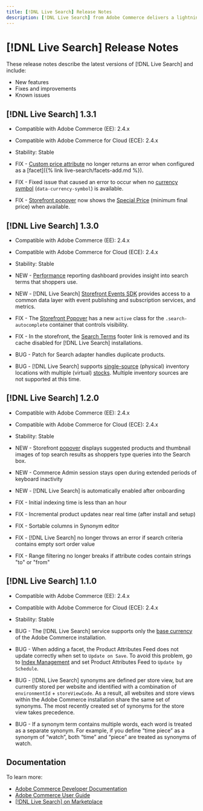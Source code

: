 ```yaml
---
title: [!DNL Live Search] Release Notes
description: [!DNL Live Search] from Adobe Commerce delivers a lightning fast, super-relevant, and intuitive search experience.
---
```

# [!DNL Live Search] Release Notes

These release notes describe the latest versions of [!DNL Live Search] and include:

* New features
* Fixes and improvements
* Known issues

## [!DNL Live Search] 1.3.1

* Compatible with Adobe Commerce (EE): 2.4.x
* Compatible with Adobe Commerce for Cloud (ECE): 2.4.x
* Stability: Stable

* FIX - [Custom price attribute](https://docs.magento.com/user-guide/stores/attributes-input-types.html) no longer returns an error when configured as a [facet]({% link live-search/facets-add.md %}).
* FIX - Fixed issue that caused an error to occur when no [currency symbol](https://docs.magento.com/user-guide/stores/currency-symbols.html) (`data-currency-symbol`) is available.
* FIX - [Storefront popover](storefront-popover.html) now shows the [Special Price](https://docs.magento.com/user-guide/catalog/product-price-special.html) (minimum final price) when available.

## [!DNL Live Search] 1.3.0

* Compatible with Adobe Commerce (EE): 2.4.x
* Compatible with Adobe Commerce for Cloud (ECE): 2.4.x
* Stability: Stable

* NEW - [Performance](https://docs.magento.com/user-guide/live-search/performance.html) reporting dashboard provides insight into search terms that shoppers use.
* NEW - [!DNL Live Search] [Storefront Events SDK](https://devdocs.magento.com/shared-services/storefront-events-sdk.html) provides access to a common data layer with event publishing and subscription services, and metrics.
* FIX - The [Storefront Popover](https://devdocs.magento.com/live-search/storefront-popover.html) has a new `active` class for the `.search-autocomplete` container that controls visibility.
* FIX - In the storefront, the [Search Terms](https://docs.magento.com/user-guide/marketing/search-terms-popular.html) footer link is removed and its cache disabled for [!DNL Live Search] installations.
* BUG - Patch for Search adapter handles duplicate products.
* BUG - [!DNL Live Search] supports [single-source](https://docs.magento.com/user-guide/catalog/inventory-sources.html) (physical) inventory locations with multiple (virtual) [stocks](https://docs.magento.com/user-guide/catalog/inventory-stock.html). Multiple inventory sources are not supported at this time.

## [!DNL Live Search] 1.2.0

* Compatible with Adobe Commerce (EE): 2.4.x
* Compatible with Adobe Commerce for Cloud (ECE): 2.4.x
* Stability: Stable

* NEW - Storefront [popover](storefront-popover.html) displays suggested products and thumbnail images of top search results as shoppers type queries into the Search box.
* NEW - Commerce Admin session stays open during extended periods of keyboard inactivity
* NEW - [!DNL Live Search] is automatically enabled after onboarding
* FIX - Initial indexing time is less than an hour
* FIX - Incremental product updates near real time (after install and setup)
* FIX - Sortable columns in Synonym editor
* FIX - [!DNL Live Search] no longer throws an error if search criteria contains empty sort order value
* FIX - Range filtering no longer breaks if attribute codes contain strings "to" or "from"

## [!DNL Live Search] 1.1.0

* Compatible with Adobe Commerce (EE): 2.4.x
* Compatible with Adobe Commerce for Cloud (ECE): 2.4.x
* Stability: Stable

* BUG - The [!DNL Live Search] service supports only the [base currency](https://docs.magento.com/user-guide/stores/currency-configuration.html) of the Adobe Commerce installation.
* BUG - When adding a facet, the Product Attributes Feed does not update correctly when set to `Update on Save`. To avoid this problem, go to [Index Management](https://docs.magento.com/user-guide/system/index-management.html) and set Product Attributes Feed to `Update by Schedule`.
* BUG - [!DNL Live Search] synonyms are defined per store view, but are currently stored per website and identified with a combination of `environmentId` + `storeViewCode`. As a result, all websites and store views within the Adobe Commerce installation share the same set of synonyms. The most recently created set of synonyms for the store view takes precedence.
* BUG - If a synonym term contains multiple words, each word is treated as a separate synonym. For example, if you define “time piece” as a synonym of “watch”, both “time” and “piece” are treated as synonyms of watch.

## Documentation

To learn more:

* [Adobe Commerce Developer Documentation](https://devdocs.magento.com/)
* [Adobe Commerce User Guide](https://docs.magento.com/user-guide/)
* [[!DNL Live Search] on Marketplace](https://marketplace.magento.com/magento-live-search.html)
